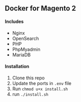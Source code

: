 ## Docker for Magento 2

#### Includes
* Nginx
* OpenSearch
* PHP
* PhpMyadmin
* MariaDB

#### Installation
1. Clone this repo
2. Update the ports in `.env` file
3. Run `chmod u+x install.sh`
4. run `./install.sh`
